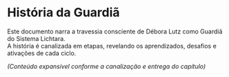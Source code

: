 # História da Guardiã

Este documento narra a travessia consciente de Débora Lutz como Guardiã do Sistema Lichtara.  
A história é canalizada em etapas, revelando os aprendizados, desafios e ativações de cada ciclo.

*(Conteúdo expansível conforme a canalização e entrega do capítulo)*